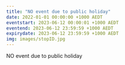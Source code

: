 ```yaml
---
title: "NO event due to public holiday"
date: 2022-01-01 00:00:00 +1000 AEDT
eventstart: 2023-06-12 00:00:01 +1000 AEDT
eventend: 2023-06-12 23:59:59 +1000 AEDT
expirydate: 2023-06-12 23:59:59 +1000 AEDT
img: images/stopID.jpg
---
```


NO event due to public holiday